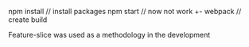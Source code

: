 npm install // install packages
npm start // now not work +-
webpack   // create build 

Feature-slice was used as a methodology in the development